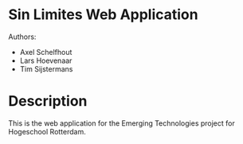 # Sin Limites Web Application

Authors:
- Axel Schelfhout
- Lars Hoevenaar
- Tim Sijstermans

# Description

This is the web application for the Emerging Technologies project for Hogeschool Rotterdam.
